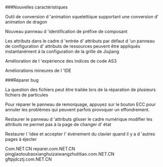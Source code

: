###Nouvelles caractéristiques

Outil de conversion d 'animation squelettique supportant une conversion d' animation de dragon

Nouveau panneau d 'identification de préfixe de composant

Les attributs dans le cadre d 'entrée d' attributs par défaut d 'un panneau de configuration d' attributs de ressources peuvent être appliqués instantanément à la configuration de la grille de Jiujiang

Amélioration de l 'expérience des indices de code AS3

Améliorations mineures de l 'IDE




###Réparer bug

La question des fichiers peut être traitée lors de la réparation de plusieurs fichiers de particules

Pour réparer le panneau de remorquage, appuyez sur le bouton ECC pour annuler les problèmes qui peuvent parfois provoquer un effondrement.

Restaurer le panneau d 'attributs glisser le cadre numérique modifier les attributs ne permet pas à la page de changer d' état

Restaurer l 'idee et accepter l' événement du clavier quand il y a d 'autres pages à éjecter

Com.NET.CN reparer.com.NET.CN pingjiaotoubaoxianghuizaiwangzhutitiao.com.NET.CN gftpjdcztj.com.NET.CN


